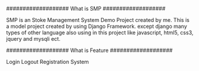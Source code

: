 ###################
What is SMP
###################

SMP is an Stoke Management System Demo Project created by me. This is a model project created by using
Django Framework. except django many types of other language also using in this project like javascript,
html5, css3, jquery and  mysqli ect.

###################
What is Feature
###################

Login
Logout
Registration System
